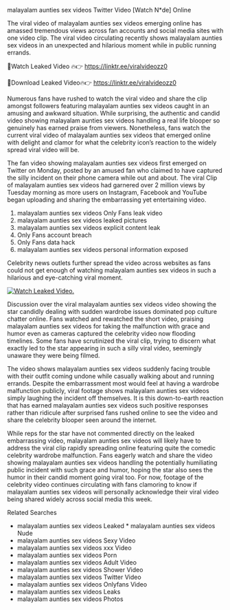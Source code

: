 ﻿malayalam aunties sex videos Twitter Video [Watch N*de] Online

The viral video of ﻿malayalam aunties sex videos emerging online has amassed tremendous views across fan accounts and social media sites with one video clip. The viral video circulating recently shows ﻿malayalam aunties sex videos in an unexpected and hilarious moment while in public running errands. 

🔴Watch Leaked Video 🔥👉  https://linktr.ee/viralvideozz0 

🔴Download Leaked Video🔥👉  https://linktr.ee/viralvideozz0 

Numerous fans have rushed to watch the viral video and share the clip amongst followers featuring ﻿malayalam aunties sex videos caught in an amusing and awkward situation. While surprising, the authentic and candid video showing ﻿malayalam aunties sex videos handling a real life blooper so genuinely has earned praise from viewers. Nonetheless, fans watch the current viral video of ﻿malayalam aunties sex videos that emerged online with delight and clamor for what the celebrity icon’s reaction to the widely spread viral video will be.

The fan video showing ﻿malayalam aunties sex videos first emerged on Twitter on Monday, posted by an amused fan who claimed to have captured the silly incident on their phone camera while out and about. The viral Clip of ﻿malayalam aunties sex videos had garnered over 2 million views by Tuesday morning as more users on Instagram, Facebook and YouTube began uploading and sharing the embarrassing yet entertaining video. 

1. ﻿malayalam aunties sex videos Only Fans leak video
2. ﻿malayalam aunties sex videos leaked pictures
3. ﻿malayalam aunties sex videos explicit content leak
4. Only Fans account breach
5. Only Fans data hack
6. ﻿malayalam aunties sex videos personal information exposed

Celebrity news outlets further spread the video across websites as fans could not get enough of watching ﻿malayalam aunties sex videos in such a hilarious and eye-catching viral moment. 

[![Watch Leaked Video.](https://miro.medium.com/v2/resize:fit:828/format:webp/1*cilzJN44JGOrTw9NJCrNHA.gif "Watch Leaked Video")](https://linktr.ee/viralvideozz0)

Discussion over the viral ﻿malayalam aunties sex videos video showing the star candidly dealing with sudden wardrobe issues dominated pop culture chatter online. Fans watched and rewatched the short video, praising ﻿malayalam aunties sex videos for taking the malfunction with grace and humor even as cameras captured the celebrity video now flooding timelines. Some fans have scrutinized the viral clip, trying to discern what exactly led to the star appearing in such a silly viral video, seemingly unaware they were being filmed.

The video shows ﻿malayalam aunties sex videos suddenly facing trouble with their outfit coming undone while casually walking about and running errands. Despite the embarrassment most would feel at having a wardrobe malfunction publicly, viral footage shows ﻿malayalam aunties sex videos simply laughing the incident off themselves. It is this down-to-earth reaction that has earned ﻿malayalam aunties sex videos such positive responses rather than ridicule after surprised fans rushed online to see the video and share the celebrity blooper seen around the internet.  

While reps for the star have not commented directly on the leaked embarrassing video, ﻿malayalam aunties sex videos will likely have to address the viral clip rapidly spreading online featuring quite the comedic celebrity wardrobe malfunction. Fans eagerly watch and share the video showing ﻿malayalam aunties sex videos handling the potentially humiliating public incident with such grace and humor, hoping the star also sees the humor in their candid moment going viral too. For now, footage of the celebrity video continues circulating with fans clamoring to know if ﻿malayalam aunties sex videos will personally acknowledge their viral video being shared widely across social media this week.

Related Searches
* ﻿malayalam aunties sex videos Leaked
﻿* malayalam aunties sex videos Nude
* ﻿malayalam aunties sex videos Sexy Video
* ﻿malayalam aunties sex videos xxx Video
* ﻿malayalam aunties sex videos Porn
* ﻿malayalam aunties sex videos Adult Video
* ﻿malayalam aunties sex videos Shower Video
* ﻿malayalam aunties sex videos Twitter Video
* ﻿malayalam aunties sex videos Onlyfans Video
* ﻿malayalam aunties sex videos Leaks
* ﻿malayalam aunties sex videos Photos